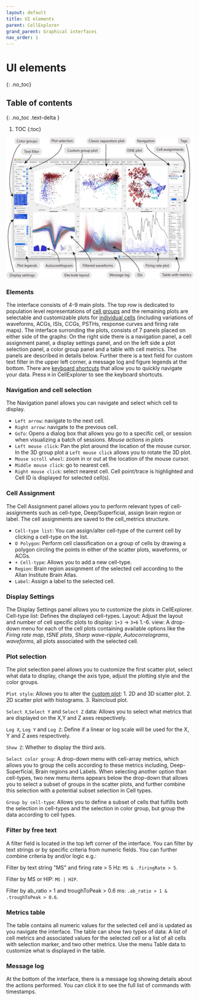 ```yaml
---
layout: default
title: UI elements
parent: CellExplorer
grand_parent: Graphical interfaces
nav_order: 1
---
```

# UI elements
{: .no_toc}
## Table of contents
{: .no_toc .text-delta }

1. TOC
{:toc}

<a href="https://raw.githubusercontent.com/petersenpeter/common_resources/main/images/CellExplorer_Figure3.png">![CellExplorer](https://raw.githubusercontent.com/petersenpeter/common_resources/main/images/CellExplorer_Figure3_panelA.jpeg)</a>

### Elements
The interface consists of 4-9 main plots. The top row is dedicated to population level representations of [cell groups]({{"/interface/group-plots/"|absolute_url}}) and the remaining plots are selectable and customizable plots for [individual cells]({{"/interface/single-cell-plot-options/"|absolute_url}}) (including variations of waveforms, ACGs, ISIs, CCGs, PSTHs, response curves and firing rate maps). The interface surronding the plots, consists of 7 panels placed on either side of the graphs: On the right side there is a navigation panel, a cell assignment panel, a display settings panel, and on the left side a plot selection panel, a color group panel and a table with cell metrics. The panels are described in details below. Further there is a text field for custom text filter in the upper left corner, a message log and figure legends at the bottom. There are [keyboard shortcuts]({{"/interface/keyboard-shortcuts/"|absolute_url}}) that allow you to quickly navigate your data. Press `H` in CellExplorer to see the keyboard shortcuts.

### Navigation and cell selection
The Navigation panel allows you can navigate and select which cell to display.
+ `Left arrow`: navigate to the next cell.
+ `Right arrow`: navigate to the previous cell.
+ `GoTo`: Opens a dialog box that allows you go to a specific cell, or session when visualizing a batch of sessions.
*Mouse actions in plots*
+ `Left mouse click`: Pan the plot around the location of the mouse cursor. In the 3D group plot a `Left mouse click` allows you to rotate the 3D plot.
+ `Mouse scroll wheel`: zoom in or out at the location of the mouse cursor.
+ `Middle mouse click`: go to nearest cell. 
+ `Right mouse click`: select nearest cell. Cell point/trace is highlighted and Cell ID is displayed for selected cell(s).

### Cell Assignment
The Cell Assignment panel allows you to perform relevant types of cell-assignments such as cell-type, Deep/Superficial, assign brain region or label. The cell assignments are saved to the cell_metrics structure.
 
+ `Cell-type list`: You can assign/alter cell-type of the current cell by clicking a cell-type on the list. 
+ `O Polygon`: Perform cell classification on a group of cells by drawing a polygon circling the points in either of the scatter plots, waveforms, or ACGs. 
+ `+ Cell-type`: Allows you to add a new cell-type.
+ `Region`: Brain region assignment of the selected cell according to the Allan Institute Brain Atlas.
+ `Label`: Assign a label to the selected cell.

### Display Settings
The Display Settings panel allows you to customize the plots in CellExplorer. 
Cell-type list: Defines the displayed cell-types. 
Layout: Adjust the layout and number of cell specific plots to display: `1+3` -> `3+6`
1.-6. view: A drop-down menu for each of the cell plots containing available options like the *Firing rate map*, *tSNE plots*, *Sharp wave-ripple*, *Autocorrelograms*, *waveforms*,  all plots associated with the selected cell.

### Plot selection
The plot selection panel allows you to customize the first scatter plot, select what data to display, change the axis type, adjust the plotting style and the color groups.

`Plot style`: Allows you to alter the [custom plot]({{"/interface/group-plots/"|absolute_url}}): 1. 2D and 3D scatter plot. 2. 2D scatter plot with histograms. 3. Raincloud plot.

`Select X`,`Select Y` and `Select Z` data: Allows you to select what metrics that are displayed on the X,Y and Z axes respectively.

`Log X`, `Log Y` and `Log Z`: Define if a linear or log scale will be used for the X, Y and Z axes respectively.

`Show Z`: Whether to display the third axis.

`Select color group`: A drop-down menu with cell-array metrics, which allows you to group the cells according to these metrics including, Deep-Superficial, Brain regions and Labels. When selecting another option than cell-types, two new menu items appears below the drop-down that allows you to select a subset of groups in the scatter plots, and further combine this selection with a potential subset selection in Cell types.

`Group by cell-type`: Allows you to define a subset of cells that fulfills both the selection in cell-types and the selection in color group, but group the data according to cell types.

### Filter by free text
A filter field is located in the top left corner of the interface. You can filter by text strings or by specific criteria from numeric fields. You can further combine criteria by and/or logic e.g.:

Filter by text string "MS" and firing rate > 5 Hz: `MS & .firingRate > 5`.

Filter by MS or HIP: `MS | HIP`.

Filter by ab_ratio > 1 and troughToPeak > 0.6 ms: `.ab_ratio > 1 & .troughToPeak > 0.6`.

### Metrics table
The table contains all numeric values for the selected cell and is updated as you navigate the interface. The table can show two types of data: A list of cell metrics and associated values for the selected cell or a list of all cells with selection marker, and two other metrics. Use the menu Table data to customize what is displayed in the table.

### Message log
At the bottom of the interface, there is a message log showing details about the actions performed. You can click it to see the full list of commands with timestamps. 
